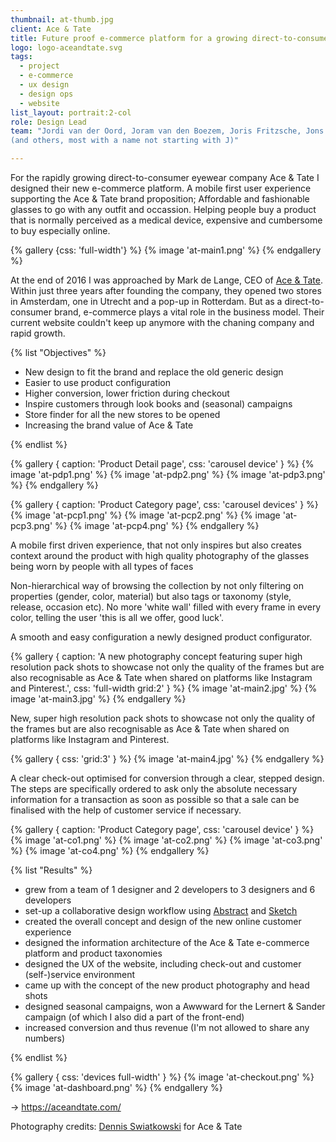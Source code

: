 ```yaml
---
thumbnail: at-thumb.jpg
client: Ace & Tate
title: Future proof e-commerce platform for a growing direct-to-consumer eyewear brand
logo: logo-aceandtate.svg
tags:
  - project
  - e-commerce
  - ux design
  - design ops
  - website
list_layout: portrait:2-col
role: Design Lead
team: "Jordi van der Oord, Joram van den Boezem, Joris Fritzsche, Jons Janssens
(and others, most with a name not starting with J)"

---
```


For the rapidly growing direct-to-consumer eyewear company Ace & Tate I designed their new e-commerce platform. A mobile first user experience supporting the Ace & Tate brand proposition; Affordable and fashionable glasses to go with any outfit and occassion. Helping people buy a product that is normally perceived as a medical device, expensive and cumbersome to buy especially online.

{% gallery {css: 'full-width'} %}
{% image 'at-main1.png' %}
{% endgallery %}

At the end of 2016 I was approached by Mark de Lange, CEO of [Ace & Tate](https://aceandtate.com). Within just three years after founding the company, they opened two stores in Amsterdam, one in Utrecht and a pop-up in Rotterdam. But as a direct-to-consumer brand, e-commerce plays a vital role in the business model. Their current website couldn't keep up anymore with the chaning company and rapid growth.

{% list "Objectives" %}

- New design to fit the brand and replace the old generic design
- Easier to use product configuration
- Higher conversion, lower friction during checkout
- Inspire customers through look books and (seasonal) campaigns
- Store finder for all the new stores to be opened
- Increasing the brand value of Ace & Tate

{% endlist %}

<div class="block grid:full grid:2 bg-sky pv">
{% gallery {
  caption: 'Product Detail page',
  css: 'carousel device'
} %}
  {% image 'at-pdp1.png' %}
  {% image 'at-pdp2.png' %}
  {% image 'at-pdp3.png' %}
{% endgallery %}

{% gallery {
  caption: 'Product Category page',
  css: 'carousel devices'
} %}
{% image 'at-pcp1.png' %}
{% image 'at-pcp2.png' %}
{% image 'at-pcp3.png' %}
{% image 'at-pcp4.png' %}
{% endgallery %}

</div>

A mobile first driven experience, that not only inspires but also creates context around the product with high quality photography of the glasses being worn by people with all types of faces

Non-hierarchical way of browsing the collection by not only filtering on properties (gender, color, material) but also tags or taxonomy (style, release, occasion etc). No more 'white wall' filled with every frame in every color, telling the user 'this is all we offer, good luck'.

A smooth and easy configuration a newly designed product configurator.

{% gallery {
  caption: 'A new photography concept featuring super high resolution pack shots to showcase not only the quality of the frames but are also recognisable as Ace & Tate when shared on platforms like Instagram and Pinterest.',
  css: 'full-width grid:2'
} %}
{% image 'at-main2.jpg' %}
{% image 'at-main3.jpg' %}
{% endgallery %}

New, super high resolution pack shots to showcase not only the quality of the frames but are also recognisable as Ace & Tate when shared on platforms like Instagram and Pinterest.

{% gallery {
  css: 'grid:3'
} %}
{% image 'at-main4.jpg' %}
{% endgallery %}

A clear check-out optimised for conversion through a clear, stepped design. The steps are specifically ordered to ask only the absolute necessary information for a transaction as soon as possible so that a sale can be finalised with the help of customer service if necessary.

<div class="block grid:main">
{% gallery {
  caption: 'Product Category page',
  css: 'carousel device'
} %}
  {% image 'at-co1.png' %}
  {% image 'at-co2.png' %}
  {% image 'at-co3.png' %}
  {% image 'at-co4.png' %}
{% endgallery %}
</div>

{% list "Results" %}

- grew from a team of 1 designer and 2 developers to 3 designers and 6 developers
- set-up a collaborative design workflow using [Abstract](https://getabstract.com) and [Sketch](https://sketch.com)
- created the overall concept and design of the new online customer experience
- designed the information architecture of the Ace & Tate e-commerce platform and product taxonomies
- designed the UX of the website, including check-out and customer (self-)service environment
- came up with the concept of the new product photography and head shots
- designed seasonal campaigns, won a Awwward for the Lernert & Sander campaign (of which I also did a part of the front-end)
- increased conversion and thus revenue (I'm not allowed to share any numbers)

{% endlist %}

{% gallery {
  css: 'devices full-width'
} %}
{% image 'at-checkout.png' %}
{% image 'at-dashboard.png' %}
{% endgallery %}

&rarr; https://aceandtate.com/

Photography credits:
[Dennis Swiatkowski](https://www.dennisswiatkowski.com) for Ace & Tate
